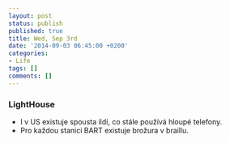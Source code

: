 ```yaml
---
layout: post
status: publish
published: true
title: Wed, Sep 3rd
date: '2014-09-03 06:45:00 +0200'
categories:
- Life
tags: []
comments: []
---
```


### LightHouse
- I v US existuje spousta ildí, co stále používá hloupé telefony.
- Pro každou stanici BART existuje brožura v braillu.

